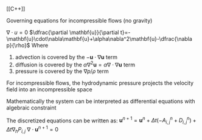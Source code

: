 [[C++]]

Governing equations for incompressible flows (no gravity)

$\nabla \cdot u = 0$ 
$\dfrac{\partial \mathbf{u}}{\partial t}=-\mathbf{u}\cdot\nabla\mathbf{u}+\alpha\nabla^2\mathbf{u}-\dfrac{\nabla p}{\rho}$
Where 
1. advection is covered by the $-\mathbf{u} \cdot \nabla \mathbf{u}$ term
2. diffusion is covered by the $\alpha \nabla^2 \mathbf{u}=\alpha \nabla \cdot \nabla \mathbf{u}$ term
3. pressure is covered by the $\nabla p/\rho$ term

For incompressible flows, the hydrodynamic pressure projects the velocity field into an incompressible space

Mathematically the system can be interpreted as differential equations with algebraic constraint

The discretized equations can be written as:
$\mathbf{u}^{n+1} = \mathbf{u}^n+\Delta t(-A^n_{i,j}+D^n_{i,j}) +\Delta t \nabla_{h}P_{i,j}$
$\nabla \cdot \mathbf{u}^{n+1}=0$

